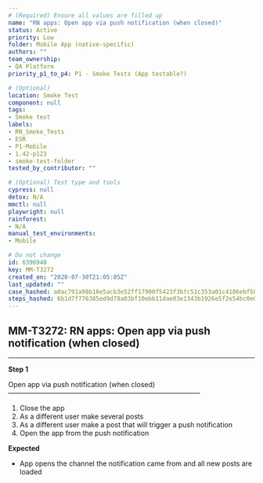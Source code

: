 ```yaml
---
# (Required) Ensure all values are filled up
name: "RN apps: Open app via push notification (when closed)"
status: Active
priority: Low
folder: Mobile App (native-specific)
authors: ""
team_ownership: 
- QA Platform
priority_p1_to_p4: P1 - Smoke Tests (App testable?)

# (Optional)
location: Smoke Test
component: null
tags:
- Smoke test
labels: 
- RN_Smoke_Tests
- ESR
- P1-Mobile
- 1.42-p123
- smoke-test-folder
tested_by_contributor: ""

# (Optional) Test type and tools
cypress: null
detox: N/A
mmctl: null
playwright: null
rainforest: 
- N/A
manual_test_environments:
- Mobile

# Do not change
id: 6396948
key: MM-T3272
created_on: "2020-07-30T21:05:05Z"
last_updated: ""
case_hashed: a0ac791a98b16e5acb3e52ff17900f5423f3bfc51c353a01c4186ebf5895012f40d10c49e31a3ee371fb82b0d3f62d08
steps_hashed: 6b1d7f776385ed9d78a03bf10ebb11dae03e1343b1926e5f2e54bc0e0dee1d950416c2838a20fd14f1d4861ff8ea8ac1
---
```


<!-- (Auto-generated) Based on frontmatter's "key" and "name" -->

## MM-T3272: RN apps: Open app via push notification (when closed)

---

**Step 1**

Open app via push notification (when closed)\
————————————————————————————

1. Close the app
2. As a different user make several posts
3. As a different user make a post that will trigger a push notification
4. Open the app from the push notification

**Expected**

- App opens the channel the notification came from and all new posts are loaded
